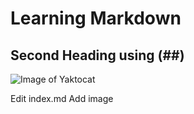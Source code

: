 # Learning Markdown
## Second Heading using (##)

![Image of Yaktocat](https://octodex.github.com/images/yaktocat.png)

















Edit index.md
Add image
